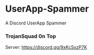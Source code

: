 # UserApp-Spammer
A Discord UserApp Spammer
### TrojanSquad 0n Top
Server: https://discord.gg/9xKcSxzP7K
